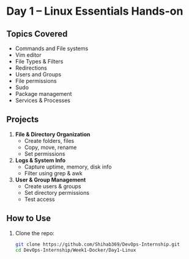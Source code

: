 # Day 1 – Linux Essentials Hands-on

## Topics Covered
- Commands and File systems
- Vim editor
- File Types & Filters
- Redirections
- Users and Groups
- File permissions
- Sudo
- Package management
- Services & Processes

## Projects
1. **File & Directory Organization**
   - Create folders, files
   - Copy, move, rename
   - Set permissions
2. **Logs & System Info**
   - Capture uptime, memory, disk info
   - Filter using grep & awk
3. **User & Group Management**
   - Create users & groups
   - Set directory permissions
   - Test access

## How to Use
1. Clone the repo:
   ```bash
   git clone https://github.com/Shihab369/DevOps-Internship.git
   cd DevOps-Internship/Week1-Docker/Day1-Linux
